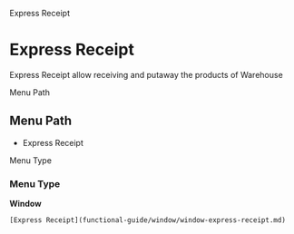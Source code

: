 
Express Receipt
# Express Receipt


Express Receipt allow receiving and putaway the products of Warehouse 

Menu Path
## Menu Path



- Express Receipt

Menu Type
### Menu Type

**Window**


```
[Express Receipt](functional-guide/window/window-express-receipt.md)
```